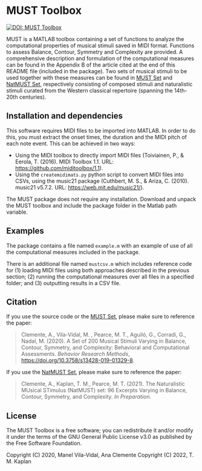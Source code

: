 # MUST Toolbox

[![DOI: MUST Toolbox](https://zenodo.org/badge/189009372.svg)](https://zenodo.org/badge/latestdoi/189009372)

MUST is a MATLAB toolbox containing a set of functions to analyze the computational properties of musical stimuli saved in MIDI format. Functions to assess Balance, Contour, Symmetry and Complexity are provided. A comprehensive description and formulation of the computational measures can be found in the Appendix B of the article cited at the end of this README file (included in the package). Two sets of musical stimuli to be used together with these measures can be found in <a href="https://osf.io/73mne/">MUST Set</a> and <a href="https://osf.io/k6gme/">NatMUST Set</a>, respectively consisting of composed stimuli and naturalistic stimuli curated from the Western classical repertoire (spanning the 14th-20th centuries).

## Installation and dependencies

This software requires MIDI files to be imported into MATLAB. In order to do this, you must extract the onset times, the duration and the MIDI pitch of each note event. This can be achieved in two ways:
- Using the MIDI toolbox to directly import MIDI files (Toiviainen, P., & Eerola, T. (2016). MIDI Toolbox 1.1. URL: https://github.com/miditoolbox/1.1).
- Using the `createmidimats.py` python script to convert MIDI files into CSVs, using the music21 package (Cuthbert, M. S., & Ariza, C. (2010). music21 v5.7.2. URL: https://web.mit.edu/music21/).

The MUST package does not require any installation. Download and unpack the MUST toolbox and include the package folder in the Matlab path variable.

## Examples

The package contains a file named `example.m` with an example of use of all the computational measures included in the package.

There is an additional file named `mustcsv.m` which includes reference code for (1) loading MIDI files using both approaches described in the previous section; (2) running the computational measures over all files in a specified folder; and (3) outputting results in a CSV file.

## Citation

If you use the source code or the <a href="https://osf.io/73mne/">MUST Set</a>, please make sure to reference the paper:

> Clemente, A., Vila-Vidal, M. , Pearce, M. T., Aguiló, G., Corradi, G., Nadal, M. (2020). A Set of 200 Musical Stimuli Varying in Balance, Contour, Symmetry, and Complexity: Behavioral and Computational Assessments. *Behavior Research Methods*, https://doi.org/10.3758/s13428-019-01329-8.

If you use the <a href="https://osf.io/k6gme/">NatMUST Set</a>, please make sure to reference the paper:

> Clemente, A., Kaplan, T. M., Pearce, M. T. (2021). The Naturalistic MUsical STimulus (NatMUST) set: 96 Excerpts Varying in Balance, Contour, Symmetry, and Complexity. *In Preparation*.


## License

The MUST Toolbox is a free software; you can redistribute it and/or modify it under the terms of the GNU General Public License v3.0 as published by the Free Software Foundation.

Copyright (C) 2020, Manel Vila-Vidal, Ana Clemente
Copyright (C) 2022, T. M. Kaplan
